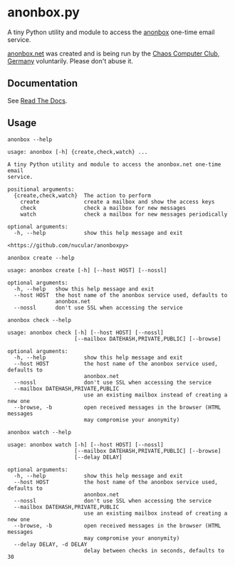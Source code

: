 anonbox.py
==========
A tiny Python utility and module to access the
[anonbox](https://anonbox.net) one-time email service.

[anonbox.net](https://anonbox.net) was created and is being run by the
[Chaos Computer Club, Germany](https://www.ccc.de) voluntarily.
Please don't abuse it.

Documentation
-------------
See [Read The Docs](http://anonboxpy.readthedocs.org/en/latest/).

Usage
-----
`anonbox --help`
```
usage: anonbox [-h] {create,check,watch} ...

A tiny Python utility and module to access the anonbox.net one-time email
service.

positional arguments:
  {create,check,watch}  The action to perform
    create              create a mailbox and show the access keys
    check               check a mailbox for new messages
    watch               check a mailbox for new messages periodically

optional arguments:
  -h, --help            show this help message and exit

<https://github.com/nucular/anonboxpy>
```

`anonbox create --help`
```
usage: anonbox create [-h] [--host HOST] [--nossl]

optional arguments:
  -h, --help   show this help message and exit
  --host HOST  the host name of the anonbox service used, defaults to
               anonbox.net
  --nossl      don't use SSL when accessing the service
```

`anonbox check --help`
```
usage: anonbox check [-h] [--host HOST] [--nossl]
                     [--mailbox DATEHASH,PRIVATE,PUBLIC] [--browse]

optional arguments:
  -h, --help            show this help message and exit
  --host HOST           the host name of the anonbox service used, defaults to
                        anonbox.net
  --nossl               don't use SSL when accessing the service
  --mailbox DATEHASH,PRIVATE,PUBLIC
                        use an existing mailbox instead of creating a new one
  --browse, -b          open received messages in the browser (HTML messages
                        may compromise your anonymity)
```

`anonbox watch --help`
```
usage: anonbox watch [-h] [--host HOST] [--nossl]
                     [--mailbox DATEHASH,PRIVATE,PUBLIC] [--browse]
                     [--delay DELAY]

optional arguments:
  -h, --help            show this help message and exit
  --host HOST           the host name of the anonbox service used, defaults to
                        anonbox.net
  --nossl               don't use SSL when accessing the service
  --mailbox DATEHASH,PRIVATE,PUBLIC
                        use an existing mailbox instead of creating a new one
  --browse, -b          open received messages in the browser (HTML messages
                        may compromise your anonymity)
  --delay DELAY, -d DELAY
                        delay between checks in seconds, defaults to 30
```
